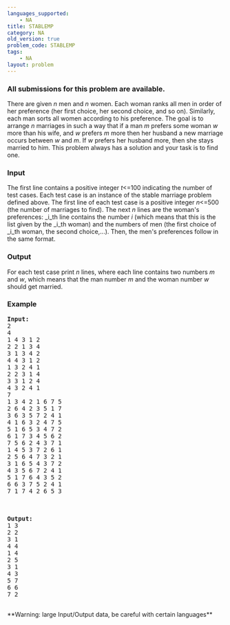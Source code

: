 ```yaml
---
languages_supported:
    - NA
title: STABLEMP
category: NA
old_version: true
problem_code: STABLEMP
tags:
    - NA
layout: problem
---
```

###  All submissions for this problem are available. 

There are given _n_ men and _n_ women. Each woman ranks all men in order of her preference (her first choice, her second choice, and so on). Similarly, each man sorts all women according to his preference. The goal is to arrange _n_ marriages in such a way that if a man _m_ prefers some woman _w_ more than his wife, and _w_ prefers _m_ more then her husband a new marriage occurs between _w_ and _m_. If _w_ prefers her husband more, then she stays married to him. This problem always has a solution and your task is to find one.

### Input

The first line contains a positive integer _t_<=100 indicating the number of test cases. Each test case is an instance of the stable marriage problem defined above. The first line of each test case is a positive integer _n_<=500 (the number of marriages to find). The next _n_ lines are the woman's preferences: _i_th line contains the number _i_ (which means that this is the list given by the _i_th woman) and the numbers of men (the first choice of _i_th woman, the second choice,...). Then, the men's preferences follow in the same format.

### Output

For each test case print _n_ lines, where each line contains two numbers _m_ and _w_, which means that the man number _m_ and the woman number _w_ should get married.

### Example

<pre><b>Input:</b>
2
4
1 4 3 1 2
2 2 1 3 4
3 1 3 4 2
4 4 3 1 2
1 3 2 4 1
2 2 3 1 4
3 3 1 2 4
4 3 2 4 1
7
1 3 4 2 1 6 7 5
2 6 4 2 3 5 1 7
3 6 3 5 7 2 4 1
4 1 6 3 2 4 7 5
5 1 6 5 3 4 7 2
6 1 7 3 4 5 6 2
7 5 6 2 4 3 7 1
1 4 5 3 7 2 6 1
2 5 6 4 7 3 2 1
3 1 6 5 4 3 7 2
4 3 5 6 7 2 4 1
5 1 7 6 4 3 5 2
6 6 3 7 5 2 4 1
7 1 7 4 2 6 5 3



<b>Output:</b>
1 3
2 2
3 1
4 4
1 4
2 5
3 1
4 3
5 7
6 6
7 2

</pre>**Warning: large Input/Output data, be careful with certain languages**
